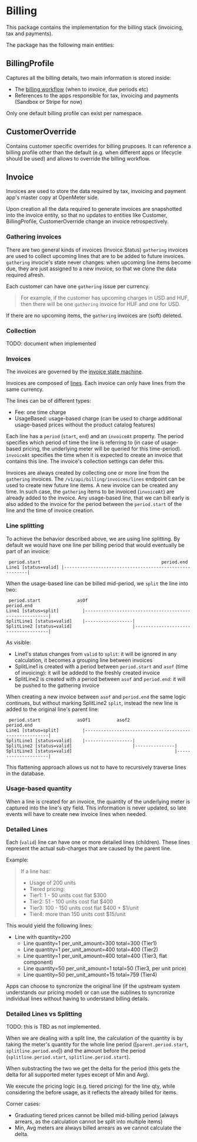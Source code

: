 # Billing

This package contains the implementation for the billing stack (invoicing, tax and payments).

The package has the following main entities:

## BillingProfile

Captures all the billing details, two main information is stored inside:
- The [billing workflow](./entity/customeroverride.go) (when to invoice, due periods etc)
- References to the apps responsible for tax, invoicing and payments (Sandbox or Stripe for now)

Only one default billing profile can exist per namespace.

## CustomerOverride

Contains customer specific overrides for billing pruposes. It can reference a billing profile other than the default (e.g. when different apps or lifecycle should be used) and allows to override the billing workflow.

## Invoice

Invoices are used to store the data required by tax, invoicing and payment app's master copy at OpenMeter side.

Upon creation all the data required to generate invoices are snapshotted into the invoice entity, so that no updates to entities like Customer, BillingProfile, CustomerOverride change an invoice retrospectively.

### Gathering invoices

There are two general kinds of invoices (Invoice.Status) `gathering` invoices are used to collect upcoming lines that are to be added to future invoices. `gathering` invocie's state never changes: when upcoming line items become due, they are just assigned to a new invoice, so that we clone the data required afresh.

Each customer can have one `gathering` issue per currency.
> For example, if the customer has upcoming charges in USD and HUF, then there will be one `gathering` invoice for HUF and one for USD.

If there are no upcoming items, the `gathering` invoices are (soft) deleted.

### Collection

TODO: document when implemented

### Invoices

The invoices are governed by the [invoice state machine](./service/invoicestate.go).

Invoices are composed of [lines](./entity/invoiceline.go). Each invoice can only have lines from the same currency.

The lines can be of different types:
- Fee: one time charge
- UsageBased: usage-based charge (can be used to charge additional usage-based prices without the product catalog features)

Each line has a `period` (`start`, `end`) and an `invoiceAt` property. The period specifies which period of time the line is referring to (in case of usage-based pricing, the underlying meter will be queried for this time-period). `invoiceAt` specifies the time when it is expected to create an invoice that contains this line. The invoice's collection settings can defer this.

Invoices are always created by collecting one or more line from the `gathering` invoices. The `/v1/api/billing/invoices/lines` endpoint can be used to create new future line items. A new invoice can be created any time. In such case, the `gathering` items to be invoiced (`invoiceAt`) are already added to the invoice. Any usage-based line, that we can bill early is also added to the invoice for the period between the `period.start` of the line and the time of invoice creation.

### Line splitting

To achieve the behavior described above, we are using line splitting. By default we would have one line per billing period that would eventually be part of an invoice:

```
 period.start                                              period.end
Line1 [status=valid] |--------------------------------------------------------|
```

When the usage-based line can be billed mid-period, we `split` the line into two:

```
 period.start              asOf                              period.end
Line1 [status=split]         |--------------------------------------------------------|
SplitLine1 [status=valid]    |------------------|
SplitLine2 [status=valid]                       |-------------------------------------|
```

As visible:
- Line1's status changes from `valid` to `split`: it will be ignored in any calculation, it becomes a grouping line between invoices
- SplitLine1 is created with a period between `period.start` and `asof` (time of invoicing): it will be addedd to the freshly created invoice
- SplitLine2 is created with a period between `asof` and `period.end`: it will be pushed to the gathering invoice

When creating a new invoice between `asof` and `period.end` the same logic continues, but without marking SplitLine2 `split`, instead the new line is added to the original line's parent line:

```
 period.start              asOf1          asof2                period.end
Line1 [status=split]         |--------------------------------------------------------|
SplitLine1 [status=valid]    |------------------|
SplitLine2 [status=valid]                       |---------------|
SplitLine3 [status=valid]                                       |---------------------|
```

This flattening approach allows us not to have to recursively traverse lines in the database.

### Usage-based quantity

When a line is created for an invoice, the quantity of the underlying meter is captured into the line's qty field. This information is never updated, so late events will have to create new invoice lines when needed.

### Detailed Lines

Each (`valid`) line can have one or more detailed lines (children). These lines represent the actual sub-charges that are caused by the parent line.

Example:
> If a line has:
> - Usage of 200 units
> - Tiered pricing:
> - Tier1: 1 - 50 units cost flat $300
> - Tier2: 51 - 100 units cost flat $400
> - Tier3: 100 - 150 units cost flat $400 + $1/unit
> - Tier4: more than 150 units cost $15/unit

This would yield the following lines:

- Line with quantity=200
  - Line quantity=1 per_unit_amount=300 total=300 (Tier1)
  - Line quantity=1 per_unit_amount=400 total=400 (Tier2)
  - Line quantity=1 per_unit_amount=400 total=400 (Tier3, flat component)
  - Line quantity=50 per_unit_amount=1 total=50 (Tier3, per unit price)
  - Line quantity=50 per_unit_amount=15 total=759 (Tier4)

Apps can choose to syncronize the original line (if the upstream system understands our pricing model) or can use the sublines to syncronize individual lines without having to understand billing details.

### Detailed Lines vs Splitting

TODO: this is TBD as not implemented.

When we are dealing with a split line, the calculation of the quantity is by taking the meter's quantity for the whole line period ([`parent.period.start`, `splitline.period.end`]) and the amount before the period (`splitline.period.start`, `splitline.period.start`).

When substracting the two we get the delta for the period (this gets the delta for all supported meter types except of Min and Avg).

We execute the pricing logic (e.g. tiered pricing) for the line qty, while considering the before usage, as it reflects the already billed for items.

Corner cases:
- Graduating tiered prices cannot be billed mid-billing period (always arrears, as the calculation cannot be split into multiple items)
- Min, Avg meters are always billed arrears as we cannot calculate the delta.


